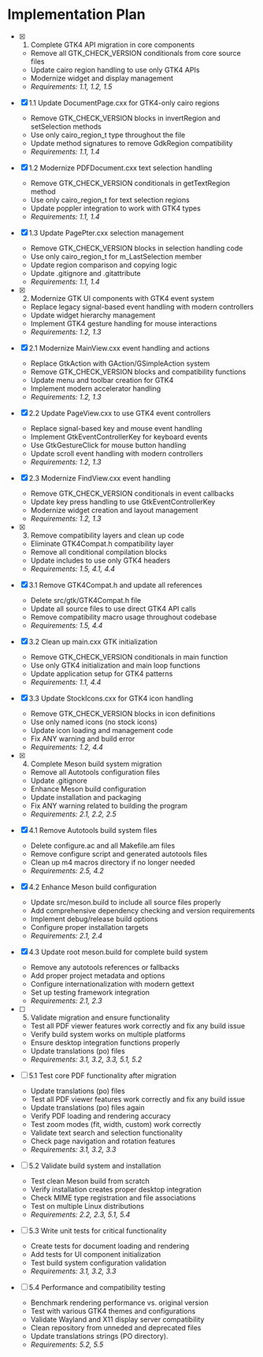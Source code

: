 # Implementation Plan

- [x] 1. Complete GTK4 API migration in core components
  - Remove all GTK_CHECK_VERSION conditionals from core source files
  - Update cairo region handling to use only GTK4 APIs
  - Modernize widget and display management
  - _Requirements: 1.1, 1.2, 1.5_

- [x] 1.1 Update DocumentPage.cxx for GTK4-only cairo regions
  - Remove GTK_CHECK_VERSION blocks in invertRegion and setSelection methods
  - Use only cairo_region_t type throughout the file
  - Update method signatures to remove GdkRegion compatibility
  - _Requirements: 1.1, 1.4_

- [x] 1.2 Modernize PDFDocument.cxx text selection handling
  - Remove GTK_CHECK_VERSION conditionals in getTextRegion method
  - Use only cairo_region_t for text selection regions
  - Update poppler integration to work with GTK4 types
  - _Requirements: 1.1, 1.4_

- [x] 1.3 Update PagePter.cxx selection management
  - Remove GTK_CHECK_VERSION blocks in selection handling code
  - Use only cairo_region_t for m_LastSelection member
  - Update region comparison and copying logic
  - Update .gitignore and .gitattribute
  - _Requirements: 1.1, 1.4_

- [x] 2. Modernize GTK UI components with GTK4 event system
  - Replace legacy signal-based event handling with modern controllers
  - Update widget hierarchy management
  - Implement GTK4 gesture handling for mouse interactions
  - _Requirements: 1.2, 1.3_

- [x] 2.1 Modernize MainView.cxx event handling and actions
  - Replace GtkAction with GAction/GSimpleAction system
  - Remove GTK_CHECK_VERSION blocks and compatibility functions
  - Update menu and toolbar creation for GTK4
  - Implement modern accelerator handling
  - _Requirements: 1.2, 1.3_

- [x] 2.2 Update PageView.cxx to use GTK4 event controllers
  - Replace signal-based key and mouse event handling
  - Implement GtkEventControllerKey for keyboard events
  - Use GtkGestureClick for mouse button handling
  - Update scroll event handling with modern controllers
  - _Requirements: 1.2, 1.3_

- [x] 2.3 Modernize FindView.cxx event handling
  - Remove GTK_CHECK_VERSION conditionals in event callbacks
  - Update key press handling to use GtkEventControllerKey
  - Modernize widget creation and layout management
  - _Requirements: 1.2, 1.3_

- [x] 3. Remove compatibility layers and clean up code
  - Eliminate GTK4Compat.h compatibility layer
  - Remove all conditional compilation blocks
  - Update includes to use only GTK4 headers
  - _Requirements: 1.5, 4.1, 4.4_

- [x] 3.1 Remove GTK4Compat.h and update all references
  - Delete src/gtk/GTK4Compat.h file
  - Update all source files to use direct GTK4 API calls
  - Remove compatibility macro usage throughout codebase
  - _Requirements: 1.5, 4.4_

- [x] 3.2 Clean up main.cxx GTK initialization
  - Remove GTK_CHECK_VERSION conditionals in main function
  - Use only GTK4 initialization and main loop functions
  - Update application setup for GTK4 patterns
  - _Requirements: 1.1, 4.4_

- [x] 3.3 Update StockIcons.cxx for GTK4 icon handling
  - Remove GTK_CHECK_VERSION blocks in icon definitions
  - Use only named icons (no stock icons)
  - Update icon loading and management code
  - Fix ANY warning and build error
  - _Requirements: 1.2, 4.4_

- [x] 4. Complete Meson build system migration
  - Remove all Autotools configuration files
  - Update .gitignore
  - Enhance Meson build configuration
  - Update installation and packaging
  - Fix ANY warning related to building the program
  - _Requirements: 2.1, 2.2, 2.5_

- [x] 4.1 Remove Autotools build system files
  - Delete configure.ac and all Makefile.am files
  - Remove configure script and generated autotools files
  - Clean up m4 macros directory if no longer needed
  - _Requirements: 2.5, 4.2_

- [x] 4.2 Enhance Meson build configuration
  - Update src/meson.build to include all source files properly
  - Add comprehensive dependency checking and version requirements
  - Implement debug/release build options
  - Configure proper installation targets
  - _Requirements: 2.1, 2.4_

- [x] 4.3 Update root meson.build for complete build system
  - Remove any autotools references or fallbacks
  - Add proper project metadata and options
  - Configure internationalization with modern gettext
  - Set up testing framework integration
  - _Requirements: 2.1, 2.3_

- [ ] 5. Validate migration and ensure functionality
  - Test all PDF viewer features work correctly and fix any build issue
  - Verify build system works on multiple platforms
  - Ensure desktop integration functions properly
  - Update translations (po) files
  - _Requirements: 3.1, 3.2, 3.3, 5.1, 5.2_

- [ ] 5.1 Test core PDF functionality after migration
  - Update translations (po) files
  - Test all PDF viewer features work correctly and fix any build issue
  - Update translations (po) files again
  - Verify PDF loading and rendering accuracy
  - Test zoom modes (fit, width, custom) work correctly
  - Validate text search and selection functionality
  - Check page navigation and rotation features
  - _Requirements: 3.1, 3.2, 3.3_

- [ ] 5.2 Validate build system and installation
  - Test clean Meson build from scratch
  - Verify installation creates proper desktop integration
  - Check MIME type registration and file associations
  - Test on multiple Linux distributions
  - _Requirements: 2.2, 2.3, 5.1, 5.4_

- [ ] 5.3 Write unit tests for critical functionality
  - Create tests for document loading and rendering
  - Add tests for UI component initialization
  - Test build system configuration validation
  - _Requirements: 3.1, 3.2, 3.3_

- [ ] 5.4 Performance and compatibility testing
  - Benchmark rendering performance vs. original version
  - Test with various GTK4 themes and configurations
  - Validate Wayland and X11 display server compatibility
  - Clean repository from unneded and deprecated files
  - Update translations strings (PO directory).
  - _Requirements: 5.2, 5.5_